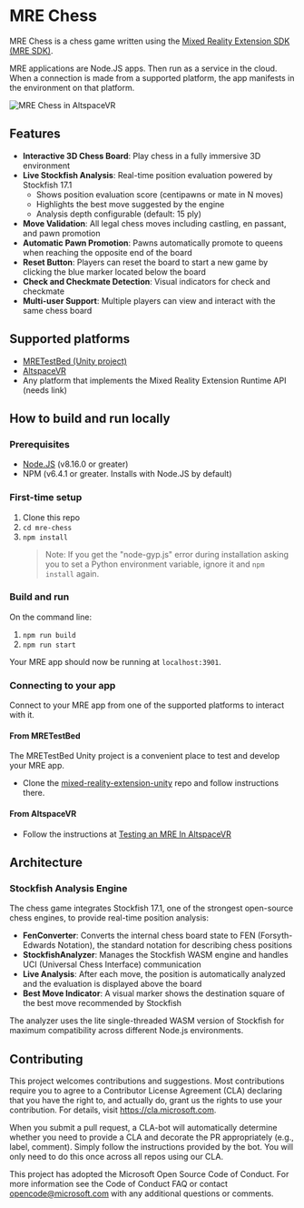 # MRE Chess

MRE Chess is a chess game written using the [Mixed Reality Extension SDK (MRE SDK)](https://github.com/microsoft/mixed-reality-extension-sdk).

MRE applications are Node.JS apps. Then run as a service in the cloud. When a connection is made from a supported platform, the app manifests in the environment on that platform.

![MRE Chess in AltspaceVR](./images/mre-chess-altspacevr.png)

## Features

- **Interactive 3D Chess Board**: Play chess in a fully immersive 3D environment
- **Live Stockfish Analysis**: Real-time position evaluation powered by Stockfish 17.1
  - Shows position evaluation score (centipawns or mate in N moves)
  - Highlights the best move suggested by the engine
  - Analysis depth configurable (default: 15 ply)
- **Move Validation**: All legal chess moves including castling, en passant, and pawn promotion
- **Automatic Pawn Promotion**: Pawns automatically promote to queens when reaching the opposite end of the board
- **Reset Button**: Players can reset the board to start a new game by clicking the blue marker located below the board
- **Check and Checkmate Detection**: Visual indicators for check and checkmate
- **Multi-user Support**: Multiple players can view and interact with the same chess board

## Supported platforms

- [MRETestBed (Unity project)](https://github.com/microsoft/mixed-reality-extension-unity)
- [AltspaceVR](https://altvr.com)
- Any platform that implements the Mixed Reality Extension Runtime API (needs link)

## How to build and run locally

### Prerequisites

* [Node.JS](https://nodejs.org) (v8.16.0 or greater)
* NPM (v6.4.1 or greater. Installs with Node.JS by default)

### First-time setup

1. Clone this repo
1. `cd mre-chess`
1. `npm install`
	> Note: If you get the "node-gyp.js" error during installation asking you to set a Python environment variable, ignore it and `npm install` again.

### Build and run

On the command line:

1. `npm run build`
1. `npm run start`

Your MRE app should now be running at `localhost:3901`.

### Connecting to your app

Connect to your MRE app from one of the supported platforms to interact with it.

#### From MRETestBed

The MRETestBed Unity project is a convenient place to test and develop your MRE app.

* Clone the [mixed-reality-extension-unity](https:github.com/microsoft/mixed-reality-extension-unity) repo and follow instructions there.

#### From AltspaceVR

* Follow the instructions at [Testing an MRE In AltspaceVR](https://github.com/Microsoft/mixed-reality-extension-sdk#testing-an-mre-in-altspacevr)

## Architecture

### Stockfish Analysis Engine

The chess game integrates Stockfish 17.1, one of the strongest open-source chess engines, to provide real-time position analysis:

- **FenConverter**: Converts the internal chess board state to FEN (Forsyth-Edwards Notation), the standard notation for describing chess positions
- **StockfishAnalyzer**: Manages the Stockfish WASM engine and handles UCI (Universal Chess Interface) communication
- **Live Analysis**: After each move, the position is automatically analyzed and the evaluation is displayed above the board
- **Best Move Indicator**: A visual marker shows the destination square of the best move recommended by Stockfish

The analyzer uses the lite single-threaded WASM version of Stockfish for maximum compatibility across different Node.js environments.

## Contributing

This project welcomes contributions and suggestions. Most contributions require you to agree to a Contributor License Agreement (CLA) declaring that you have the right to, and actually do, grant us the rights to use your contribution. For details, visit https://cla.microsoft.com.

When you submit a pull request, a CLA-bot will automatically determine whether you need to provide a CLA and decorate the PR appropriately (e.g., label, comment). Simply follow the instructions provided by the bot. You will only need to do this once across all repos using our CLA.

This project has adopted the Microsoft Open Source Code of Conduct. For more information see the Code of Conduct FAQ or contact opencode@microsoft.com with any additional questions or comments.
